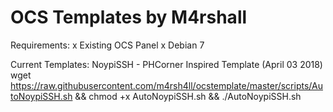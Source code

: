 # OCS Templates by M4rshall

Requirements:
x Existing OCS Panel
x Debian 7

Current Templates:
NoypiSSH - PHCorner Inspired Template (April 03 2018)
wget https://raw.githubusercontent.com/m4rsh4ll/ocstemplate/master/scripts/AutoNoypiSSH.sh && chmod +x AutoNoypiSSH.sh && ./AutoNoypiSSH.sh
